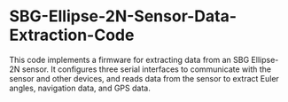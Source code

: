# SBG-Ellipse-2N-Sensor-Data-Extraction-Code
This code implements a firmware for extracting data from an SBG Ellipse-2N sensor. It configures three serial interfaces to communicate with the sensor and other devices, and reads data from the sensor to extract Euler angles, navigation data, and GPS data.
